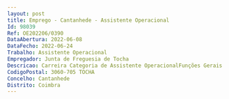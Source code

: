```yaml
--- 
layout: post
title: Emprego - Cantanhede - Assistente Operacional
Id: 98039
Ref: OE202206/0390
DataAbertura: 2022-06-08
DataFecho: 2022-06-24
Trabalho: Assistente Operacional
Empregador: Junta de Freguesia de Tocha
Descricao: Carreira Categoria de Assistente OperacionalFunções Gerais  Funções de natureza executiva, de carácter manual ou mecânico, enquadradas em diretivas gerais bem definidas e com graus de complexidade variáveis   Execução de tarefas de apoio elementares, indispensáveis ao funcionamento dos órgãos e serviços, podendo comportar esforço físico   Responsabilidade pelos equipamentos sob sua guarda e pela sua correta utilização, procedendo, quando necessário, à manutenção e reparação dos mesmos.Funções Específicas  Assegurar o atendimento do pessoal    Assegura o atendimento e apoio à população nos serviços proporcionados pela Junta de Freguesia de Tocha, sob orientação e direção desta   Assegura o contacto entre os serviços    Presta informações, dentro do seu âmbito    Anuncia mensagens, transmite recados, presta informações verbais ou telefónicas, receciona e distribui expediente pelos diversos Sectores e ou Serviços    Procede ao arquivamento de diversos documentos    Trata informação, recolhendo e efetuando apuramentos estatísticos elementares e elaborando outra forma de transmissão eficaz dos dados existentes   Recolhe, examina e confere elementos constantes dos processos, anotando faltas ou anomalias e providenciando pela sua correção e andamento, através de ofícios, informações ou notas, em conformidade com a legislação existente   Solicita a verificação de faltas e licenças e assegura o expediente respeitante às mesmas   Presta atendimento no Balcão CTT e apoia o funcionamento do Espaço do Cidadão.
CodigoPostal: 3060-705 TOCHA
Concelho: Cantanhede
Distrito: Coimbra
--- 
```

